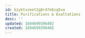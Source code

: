 ```yaml
---
id: kzyktxzeet2g8rd7e6sq5va
title: Purifications & Exaltations
desc: ''
updated: 1694699396402
created: 1694699396402
---
```


